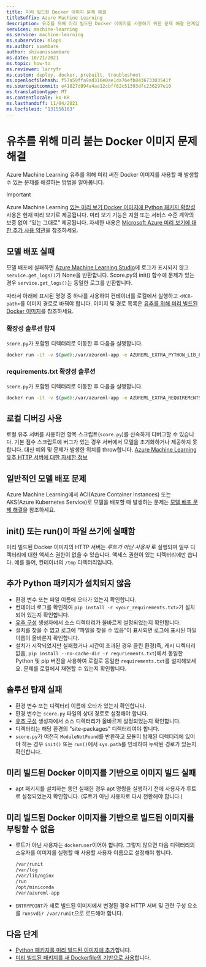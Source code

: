 ```yaml
---
title: 미리 빌드된 Docker 이미지 문제 해결
titleSuffix: Azure Machine Learning
description: 유추를 위해 미리 빌드된 Docker 이미지를 사용하기 위한 문제 해결 단계입니다.
services: machine-learning
ms.service: machine-learning
ms.subservice: mlops
ms.author: ssambare
author: shivanissambare
ms.date: 10/21/2021
ms.topic: how-to
ms.reviewer: larryfr
ms.custom: deploy, docker, prebuilt, troubleshoot
ms.openlocfilehash: f57a59ffa9ad316e0ae1da76efb843673303541f
ms.sourcegitcommit: e41827d894a4aa12cbff62c51393dfc236297e10
ms.translationtype: MT
ms.contentlocale: ko-KR
ms.lasthandoff: 11/04/2021
ms.locfileid: "131556163"
---
```

# <a name="troubleshooting-prebuilt-docker-images-for-inference"></a>유추를 위해 미리 붙는 Docker 이미지 문제 해결

Azure Machine Learning 유추를 위해 미리 써진 Docker 이미지를 사용할 때 발생할 수 있는 문제를 해결하는 방법을 알아봅니다.

> [!IMPORTANT]
> Azure Machine Learning [있는 미리 보기 Docker 이미지에 Python 패키지 확장성](how-to-prebuilt-docker-images-inference-python-extensibility.md) 사용은 현재 미리 보기로 제공됩니다. 미리 보기 기능은 지원 또는 서비스 수준 계약의 보증 없이 “있는 그대로” 제공됩니다. 자세한 내용은 [Microsoft Azure 미리 보기에 대한 추가 사용 약관](https://azure.microsoft.com/support/legal/preview-supplemental-terms/)을 참조하세요.

## <a name="model-deployment-failed"></a>모델 배포 실패

모델 배포에 실패하면 [Azure Machine Learning Studio](https://ml.azure.com/)에 로그가 표시되지 않고 `service.get_logs()`가 None을 반환합니다.
Score.py의 init() 함수에 문제가 있는 경우 `service.get_logs()`는 동일한 로그를 반환합니다.

따라서 아래에 표시된 명령 중 하나를 사용하여 컨테이너를 로컬에서 실행하고 `<MCR-path>`를 이미지 경로로 바꿔야 합니다. 이미지 및 경로 목록은 [유추를 위해 미리 빌드된 Docker 이미지](concept-prebuilt-docker-images-inference.md)를 참조하세요.

### <a name="mounting-extensibility-solution"></a>확장성 솔루션 탑재

`score.py`가 포함된 디렉터리로 이동한 후 다음을 실행합니다.

```bash
docker run -it -v $(pwd):/var/azureml-app -e AZUREML_EXTRA_PYTHON_LIB_PATH="myenv/lib/python3.7/site-packages" <mcr-path>
```

### <a name="requirementstxt-extensibility-solution"></a>requirements.txt 확장성 솔루션

`score.py`가 포함된 디렉터리로 이동한 후 다음을 실행합니다.

```bash
docker run -it -v $(pwd):/var/azureml-app -e AZUREML_EXTRA_REQUIREMENTS_TXT="requirements.txt" <mcr-path>
```

## <a name="enable-local-debugging"></a>로컬 디버깅 사용

로컬 유추 서버를 사용하면 항목 스크립트(`score.py`)를 신속하게 디버그할 수 있습니다. 기본 점수 스크립트에 버그가 있는 경우 서버에서 모델을 초기화하거나 제공하지 못합니다. 대신 예외 및 문제가 발생한 위치를 throw합니다. [Azure Machine Learning 유추 HTTP 서버에 대한 자세한 정보](how-to-inference-server-http.md)

## <a name="for-common-model-deployment-issues"></a>일반적인 모델 배포 문제

Azure Machine Learning에서 ACI(Azure Container Instances) 또는 AKS(Azure Kubernetes Service)로 모델을 배포할 때 발생하는 문제는 [모델 배포 문제 해결](how-to-troubleshoot-deployment.md)을 참조하세요.

## <a name="init-or-run-failing-to-write-a-file"></a>init() 또는 run()이 파일 쓰기에 실패함

미리 빌드된 Docker 이미지의 HTTP 서버는 *루트가 아닌 사용자* 로 실행되며 일부 디렉터리에 대한 액세스 권한이 없을 수 있습니다. 액세스 권한이 있는 디렉터리에만 씁니다. 예를 들어, 컨테이너의 `/tmp` 디렉터리입니다.

## <a name="extra-python-packages-not-installed"></a>추가 Python 패키지가 설치되지 않음

* 환경 변수 또는 파일 이름에 오타가 있는지 확인합니다.
* 컨테이너 로그를 확인하여 `pip install -r <your_requirements.txt>`가 설치되어 있는지 확인합니다.
* [유추 구성](/python/api/azureml-core/azureml.core.model.inferenceconfig#constructor) 생성자에서 소스 디렉터리가 올바르게 설정되었는지 확인합니다.
* 설치를 찾을 수 없고 로그에 "파일을 찾을 수 없음"이 표시되면 로그에 표시된 파일 이름이 올바른지 확인합니다.
* 설치가 시작되었지만 실패했거나 시간이 초과된 경우 클린 환경(즉, 캐시 디렉터리 없음, `pip install --no-cache-dir -r requriements.txt`)에서 동일한 Python 및 pip 버전을 사용하여 로컬로 동일한 `requirements.txt`를 설치해보세요. 문제를 로컬에서 재현할 수 있는지 확인합니다.

## <a name="mounting-solution-failed"></a>솔루션 탑재 실패

* 환경 변수 또는 디렉터리 이름에 오타가 있는지 확인합니다.
* 환경 변수는 `score.py` 파일의 상대 경로로 설정해야 합니다.
* [유추 구성](/python/api/azureml-core/azureml.core.model.inferenceconfig#constructor) 생성자에서 소스 디렉터리가 올바르게 설정되었는지 확인합니다.
* 디렉터리는 해당 환경의 "site-packages" 디렉터리여야 합니다.
* `score.py`가 여전히 `ModuleNotFound`를 반환하고 모듈이 탑재된 디렉터리에 있어야 하는 경우 `init()` 또는 `run()`에서 `sys.path`를 인쇄하여 누락된 경로가 있는지 확인합니다.

## <a name="building-an-image-based-on-the-prebuilt-docker-image-failed"></a>미리 빌드된 Docker 이미지를 기반으로 이미지 빌드 실패

* apt 패키지를 설치하는 동안 실패한 경우 apt 명령을 실행하기 전에 사용자가 루트로 설정되었는지 확인합니다. (루트가 아닌 사용자로 다시 전환해야 합니다.) 

## <a name="image-built-based-on-the-prebuilt-docker-image-cant-boot-up"></a>미리 빌드된 Docker 이미지를 기반으로 빌드된 이미지를 부팅할 수 없음

* 루트가 아닌 사용자는 `dockeruser`이어야 합니다. 그렇지 않으면 다음 디렉터리의 소유자를 이미지를 실행할 때 사용할 사용자 이름으로 설정해야 합니다.

    ```bash
    /var/runit
    /var/log
    /var/lib/nginx
    /run
    /opt/miniconda
    /var/azureml-app
    ```

* `ENTRYPOINT`가 새로 빌드된 이미지에서 변경된 경우 HTTP 서버 및 관련 구성 요소를 `runsvdir /var/runit`으로 로드해야 합니다.

## <a name="next-steps"></a>다음 단계

* [Python 패키지를 미리 빌드된 이미지에 추가](how-to-prebuilt-docker-images-inference-python-extensibility.md)합니다.
* [미리 빌드된 패키지를 새 Dockerfile의 기반으로 사용](how-to-extend-prebuilt-docker-image-inference.md)합니다.